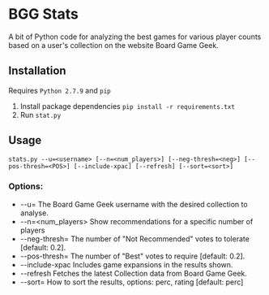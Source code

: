 # BGG Stats

A bit of Python code for analyzing the best games for various player counts based on a user's collection on the website Board Game Geek.

## Installation

Requires `Python 2.7.9` and `pip`

1. Install package dependencies `pip install -r requirements.txt`
2. Run `stat.py`

## Usage

  `stats.py --u=<username> [--n=<num_players>] [--neg-thresh=<neg>] [--pos-thresh=<POS>] [--include-xpac] [--refresh] [--sort=<sort>]`

### Options:

 - --u=<username>      The Board Game Geek username with the desired collection to analyse.
 - --n=<num_players>   Show recommendations for a specific number of players
 - --neg-thresh=<neg>  The number of "Not Recommended" votes to tolerate [default: 0.2].
 - --pos-thresh=<neg>  The number of "Best" votes to require [default: 0.2].
 - --include-xpac      Includes game expansions in the results shown.
 - --refresh           Fetches the latest Collection data from Board Game Geek.
 - --sort=<sort>       How to sort the results, options: perc, rating [default: perc]
